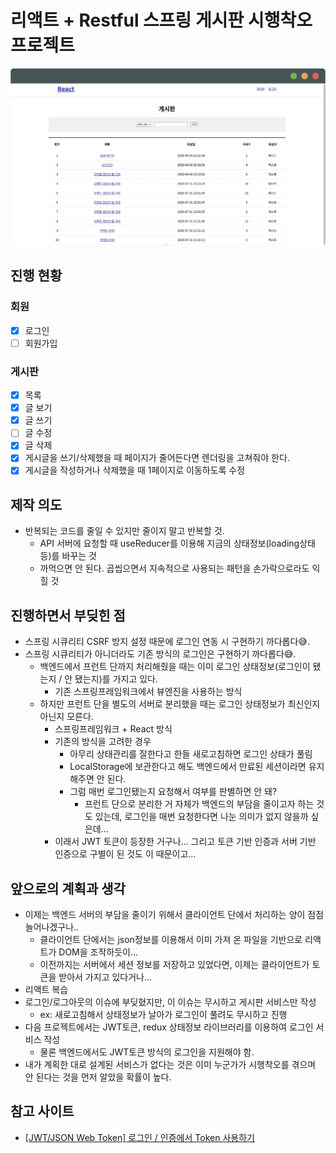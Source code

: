 # 리액트 + Restful 스프링 게시판 시행착오 프로젝트

![목업](./docs/assets/screenshot.png)

## 진행 현황

### 회원

- [x] 로그인
- [ ] 회원가입

### 게시판

- [x] 목록
- [x] 글 보기
- [x] 글 쓰기
- [ ] 글 수정
- [x] 글 삭제
- [x] 게시글을 쓰기/삭제했을 때 페이지가 줄어든다면 렌더링을 고쳐줘야 한다.
- [x] 게시글을 작성하거나 삭제했을 때 1페이지로 이동하도록 수정

## 제작 의도

- 반복되는 코드를 줄일 수 있지만 줄이지 말고 반복할 것.
  - API 서버에 요청할 때 useReducer를 이용해 지금의 상태정보(loading상태 등)를 바꾸는 것
  - 까먹으면 안 된다. 곱씹으면서 지속적으로 사용되는 패턴을 손가락으로라도 익힐 것

## 진행하면서 부딪힌 점

- 스프링 시큐리티 CSRF 방지 설정 때문에 로그인 연동 시 구현하기 까다롭다😅.
- 스프링 시큐리티가 아니더라도 기존 방식의 로그인은 구현하기 까다롭다😅.
  - 백엔드에서 프런트 단까지 처리해줬을 때는 이미 로그인 상태정보(로그인이 됐는지 / 안 됐는지)를 가지고 있다.
    - 기존 스프링프레임워크에서 뷰엔진을 사용하는 방식
  - 하지만 프런트 단을 별도의 서버로 분리했을 때는 로그인 상태정보가 최신인지 아닌지 모른다.
    - 스프링프레임워크 + React 방식
    - 기존의 방식을 고려한 경우
      - 아무리 상태관리를 잘한다고 한들 새로고침하면 로그인 상태가 풀림
      - LocalStorage에 보관한다고 해도 백엔드에서 만료된 세션이라면 유지해주면 안 된다.
      - 그럼 매번 로그인됐는지 요청해서 여부를 판별하면 안 돼?
        - 프런트 단으로 분리한 거 자체가 백엔드의 부담을 줄이고자 하는 것도 있는데, 로그인을 매번 요청한다면 나눈 의미가 없지 않을까 싶은데...
    - 이래서 JWT 토큰이 등장한 거구나... 그리고 토큰 기반 인증과 서버 기반 인증으로 구별이 된 것도 이 때문이고...

## 앞으로의 계획과 생각

- 이제는 백엔드 서버의 부담을 줄이기 위해서 클라이언트 단에서 처리하는 양이 점점 늘어나겠구나..
  - 클라이언트 단에서는 json정보를 이용해서 이미 가져 온 파일을 기반으로 리액트가 DOM을 조작하듯이...
  - 이전까지는 서버에서 세션 정보를 저장하고 있었다면, 이제는 클라이언트가 토큰을 받아서 가지고 있다거나...
- 리액트 복습
- 로그인/로그아웃의 이슈에 부딪혔지만, 이 이슈는 무시하고 게시판 서비스만 작성
  - ex: 새로고침해서 상태정보가 날아가 로그인이 풀려도 무시하고 진행
- 다음 프로젝트에서는 JWT토큰, redux 상태정보 라이브러리를 이용하여 로그인 서비스 작성
  - 물론 백엔드에서도 JWT토큰 방식의 로그인을 지원해야 함.
- 내가 계획한 대로 설계된 서비스가 없다는 것은 이미 누군가가 시행착오를 겪으며 안 된다는 것을 먼저 알았을 확률이 높다.

## 참고 사이트

- [[JWT/JSON Web Token] 로그인 / 인증에서 Token 사용하기](https://sanghaklee.tistory.com/47)
